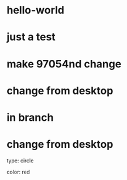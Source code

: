 # hello-world
# just a test
# make 97054nd change

# change from desktop
# in branch
# change from desktop

type: circle

color: red

